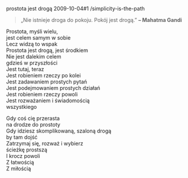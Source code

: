 prostota jest drogą
2009-10-04#1
/simplicity-is-the-path

> &#8222;Nie istnieje droga do pokoju. Pokój jest drogą.&#8221;
> **&#8211; Mahatma Gandi**

Prostota, myśli wielu,<br />
jest celem samym w sobie<br />
Lecz widzą to wspak<br />
Prostota jest drogą, jest środkiem<br />
Nie jest dalekim celem<br />
gdzieś w przyszłości<br />
Jest tutaj, teraz<br />
Jest robieniem rzeczy po kolei<br />
Jest zadawaniem prostych pytań<br />
Jest podejmowaniem prostych działań<br />
Jest robieniem rzeczy powoli<br />
Jest rozważaniem i świadomością<br />
wszystkiego

Gdy coś cię przerasta<br />
na drodze do prostoty<br />
Gdy idziesz skomplikowaną, szaloną drogą<br />
by tam dojść<br />
Zatrzymaj się, rozważ i wybierz<br />
ścieżkę prostszą<br />
I krocz powoli<br />
Z łatwością<br />
Z miłością
